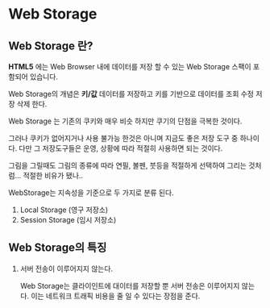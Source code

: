 # Web Storage
## Web Storage 란?

**HTML5** 에는 Web Browser 내에 데이터를 저장 할 수 있는 Web Storage 스팩이 포함되어 있습니다.

Web Storage의 개념은 **키/값** 데이터를 저장하고 키를 기반으로 데이터를 조회 수정 저장 삭제 한다.

Web Storage 는 기존의 쿠키와 매우 비슷 하지만 쿠기의 단점을 극복한 것이다.

그러나 쿠키가 없어지거나 사용 불가능 한것은 아니며 지금도 좋은 저장 도구 중 하나이다. 다만 그 저장도구들은 운영, 상황에 따라 적절히 사용하면 되는 것이다.

그림을 그릴때도 그림의 종류에 따라 연필, 볼펜, 붓등을 적절하게 선택하여 그리는 것처럼... 적절한 비유가 됐나..

WebStorage는 지속성을 기준으로 두 가지로 분류 된다.

1. Local Storage (영구 저장소)
1. Session Storage (임시 저장소)

## Web Storage의 특징
1. 서버 전송이 이루어지지 않는다.

    Web Storage는 클라이인트에 대이터를 저장할 뿐 서버 전송은 이루어지지 않는다. 이는 네트워크 트래픽 비용을 줄 일 수 있다는 장점을 준다.



